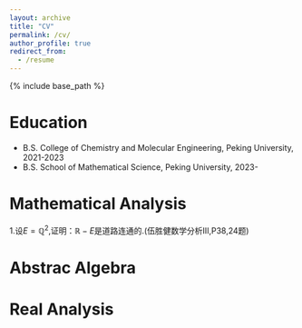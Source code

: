 ```yaml
---
layout: archive
title: "CV"
permalink: /cv/
author_profile: true
redirect_from:
  - /resume
---
```


{% include base_path %}

Education
======
* B.S. College of Chemistry and Molecular Engineering, Peking University, 2021-2023
* B.S. School of Mathematical Science, Peking University, 2023-

Mathematical Analysis
======
1.设$E=\mathbb{Q}^2$,证明：$\mathbb{R}-E$是道路连通的.(伍胜健数学分析III,P38,24题)

Abstrac Algebra
======

Real Analysis
======

